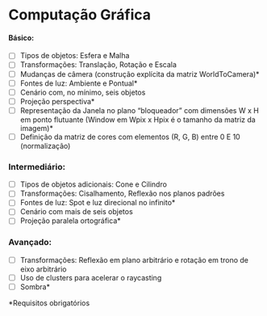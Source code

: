 # Computação Gráfica

#### Básico:
- [ ] Tipos de objetos: Esfera e Malha
- [ ] Transformações: Translação, Rotação e Escala
- [ ] Mudanças de câmera (construção explícita da matriz WorldToCamera)*
- [ ] Fontes de luz: Ambiente e Pontual*
- [ ] Cenário com, no mínimo, seis objetos
- [ ] Projeção perspectiva*
- [ ] Representação da Janela no plano “bloqueador” com dimensões W x H em ponto flutuante (Window em Wpix x Hpix é o tamanho da matriz da imagem)*
- [ ] Definição da matriz de cores com elementos (R, G, B) entre 0 E 10 (normalização)

### Intermediário:
- [ ] Tipos de objetos adicionais: Cone e Cilindro
- [ ] Transformações: Cisalhamento, Reflexão nos planos padrões
- [ ] Fontes de luz: Spot e luz direcional no infinito*
- [ ] Cenário com mais de seis objetos
- [ ] Projeção paralela ortográfica*

### Avançado:
- [ ] Transformações: Reflexão em plano arbitrário e rotação em trono de eixo arbitrário
- [ ] Uso de clusters para acelerar o raycasting
- [ ] Sombra*

*Requisitos obrigatórios